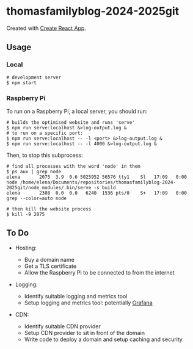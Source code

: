 # thomasfamilyblog-2024-2025git

Created with [Create React App](https://github.com/facebook/create-react-app).

## Usage

### Local

```shell
# development server
$ npm start
```

### Raspberry Pi

To run on a Raspberry Pi, a local server, you should run:

```shell
# builds the optimised website and runs 'serve'
$ npm run serve:localhost &>log-output.log &
# to run on a specific port:
$ npm run serve:localhost -- -l <port> &>log-output.log &
$ npm run serve:localhost -- -l 4000 &>log-output.log &
```

Then, to stop this subprocess:

```shell
# find all processes with the word 'node' in them
$ ps aux | grep node
elena       2075  3.9  0.6 5025952 56576 tty1    Sl   17:09   0:00 node /home/elena/Documents/repositories/thomasfamilyblog-2024-2025git/node_modules/.bin/serve -s build
elena       2308  0.0  0.0   6240  1536 pts/0    S+   17:09   0:00 grep --color=auto node

# then kill the website process
$ kill -9 2075
```

## To Do

- Hosting:
    - Buy a domain name
    - Get a TLS certificate
    - Allow the Raspberry Pi to be connected to from the internet

- Logging:
    - Identify suitable logging and metrics tool
    - Setup logging and metrics tool: potentially [Grafana](https://grafana.com/docs/grafana/latest/setup-grafana/installation/debian/)

- CDN:
    - Identify suitable CDN provider
    - Setup CDN provider to sit in front of the domain
    - Write code to deploy a domain and setup caching and security
